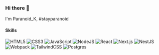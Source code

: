 ### Hi there 👋

I'm Paranoid_K, #stayparanoid

#### Skills

<div>
  <img src="https://img.shields.io/badge/html5-%23E34F26.svg?&style=for-the-badge&logo=html5&logoColor=white" alt="HTML5" />
  <img src="https://img.shields.io/badge/css3-%231572B6.svg?&style=for-the-badge&logo=css3&logoColor=white" alt="CSS3" />
  <img src="https://img.shields.io/badge/javascript-%23323330.svg?&style=for-the-badge&logo=javascript&logoColor=%23F7DF1E" alt="JavaScript" />
  <img src="https://img.shields.io/badge/node.js-%2343853D.svg?&style=for-the-badge&logo=node.js&logoColor=white" alt="NodeJS" />
  <img src="https://img.shields.io/badge/react-%2320232a.svg?&style=for-the-badge&logo=react&logoColor=%2361DAFB" alt="React" />
  <img src="https://img.shields.io/badge/next.js-%23000000.svg?logo=next.js&logoColor=white&style=for-the-badge" alt="Next.js" />
  <img src="https://img.shields.io/badge/nestjs-%23e0234e.svg?logo=nestjs&logoColor=white&style=for-the-badge" alt="NestJS" />
  <img src="https://img.shields.io/badge/webpack-%231e72b3.svg?logo=webpack&logoColor=white&style=for-the-badge" alt="Webpack" />
  <img src="https://img.shields.io/badge/tailwindcss-%2338b2ac.svg?logo=tailwind-css&logoColor=white&style=for-the-badge" alt="TailwindCSS" />
  <img src="https://img.shields.io/badge/postgres-%23336791.svg?logo=postgresql&logoColor=white&style=for-the-badge" alt="Postgres" />
</div>

